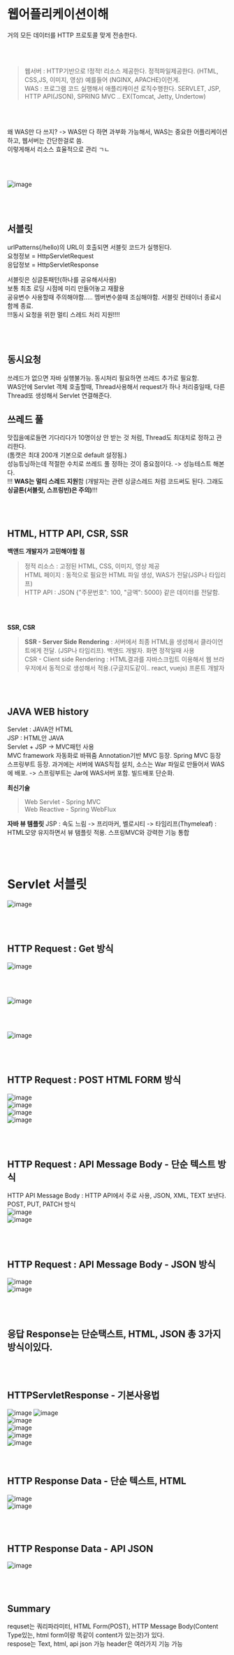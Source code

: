  # 웹어플리케이션이해
거의 모든 데이터를 HTTP 프로토콜 맞게 전송한다.  

<br></br>

> 웹서버 : HTTP기반으로 !정적! 리소스 제공한다. 정적파일제공한다. (HTML, CSS,JS, 이미지, 영상) 예를들어 (NGINX, APACHE)이런게.  
> WAS : 프로그램 코드 실행해서 애플리캐이션 로직수행한다. SERVLET, JSP, HTTP API(JSON),  SPRING MVC .. EX(Tomcat, Jetty, Undertow)

<br></br>

왜 WAS만 다 쓰지? -> WAS만 다 하면 과부화 가능해서, WAS는 중요한 어플리케이션하고, 웹서버는 간단한걸로 씀.  
이렇게해서 리소스 효율적으로 관리 ㄱㄴ  

<br></br>

![image](https://user-images.githubusercontent.com/84604563/163738464-485b1919-73ee-4bd3-b8c6-c89d605eede1.png)

<br></br>

## 서블릿
urlPatterns(/hello)의 URL이 호출되면 서블릿 코드가 실행된다.    
요청정보 = HttpServletRequest  
응답정보 = HttpServletResponse   

서블릿은 싱글톤패턴(하나를 공유해서사용)    
보통 최초 로딩 시점에 미리 만들어놓고 재활용   
공유변수 사용할때 주의해야함..... 멤버변수쓸때 조심해야함. 서블릿 컨테이너 종료시 함께 종료.   
!!!동시 요청을 위한 멀티 스레드 처리 지원!!!!   

<br></br>

## 동시요청
쓰레드가 없으면 자바 실행불가능. 동시처리 필요하면 쓰레드 추가로 필요함.  
WAS안에 Servlet 객체 호출할때, Thread사용해서 request가 하나 처리중일때, 다른 Thread또 생성해서 Servlet 연결해준다. 

## 쓰레드 풀
맛집을예로들면 기다리다가 10명이상 안 받는 것 처럼, Thread도 최대치로 정하고 관리한다.   
(톰캣은 최대 200개 기본으로 default 설정됨.)    
성능튜닝하는데 적절한 수치로 쓰레드 풀 정하는 것이 중요점이다. -> 성능테스트 해본다.    
!!! **WAS는 멀티 스레드 지원**함 (개발자는 관련 싱글스레드 처럼 코드써도 된다. 그래도 **싱글톤(서블릿, 스프링빈)은 주의)**!!!

<br></br>

## HTML, HTTP API, CSR, SSR

**백앤드 개발자가 고민해야할 점**
> 정적 리소스 : 고정된 HTML, CSS, 이미지, 영상 제공  
> HTML 페이지 : 동적으로 필요한 HTML 파일 생성, WAS가 전달(JSP나 타임리프)  
> HTTP API : JSON {"주문번호": 100, "금액": 5000} 같은 데이터를 전달함.  
 
 <br></br>
 
 **SSR, CSR**
 > **SSR - Server Side Rendering** : 서버에서 최종 HTML을 생성해서 클라이언트에게 전달. (JSP나 타임리프). 백앤드 개발자. 화면 정적일때 사용     
 > CSR - Client side Rendering : HTML결과를 자바스크립트 이용해서 웹 브라우저에서 동적으로 생성해서 적용.(구글지도같이.. react, vuejs) 프론트 개발자       
 
 <br></br>
 
## JAVA WEB history
Servlet : JAVA안 HTML      
JSP : HTML안 JAVA   
Servlet + JSP -> MVC패턴 사용  
MVC framework 자동화로 바꿔줌
Annotation기반 MVC 등장. Spring MVC 등장   
스프링부트 등장. 과거에는 서버에 WAS직접 설치, 소스는 War 파일로 만들어서 WAS에 배포. -> 스프링부트는 Jar에 WAS서버 포함. 빌드배포 단순화.  

**최신기술**
> Web Servlet - Spring MVC  
> Web Reactive - Spring WebFlux  

**자바 뷰 템플릿**
JSP : 속도 느림 -> 프리마커, 벨로시티 -> 타임리프(Thymeleaf) : HTML모양 유지하면서 뷰 탬플릿 적용. 스프링MVC와 강력한 기능 통합

<br></br>

# Servlet 서블릿

![image](https://user-images.githubusercontent.com/84604563/163758660-30c7d070-bc19-4fea-bb2f-5e9e33f8c532.png)

<br></br>

## HTTP Request : Get 방식
![image](https://user-images.githubusercontent.com/84604563/163758927-8e201309-e505-47af-bd9a-260ed415a338.png)

<br></br>

![image](https://user-images.githubusercontent.com/84604563/163759021-aedd5292-1bf6-4383-a87c-031d069a4e47.png)


<br></br>

![image](https://user-images.githubusercontent.com/84604563/163759490-fa0c21d7-7fcb-4956-a79e-957c01b9aaeb.png)

<br></br>

## HTTP Request : POST HTML FORM 방식  
![image](https://user-images.githubusercontent.com/84604563/163777508-ec22acfb-5715-4833-ab2f-5588d59cd45e.png)  
![image](https://user-images.githubusercontent.com/84604563/163781338-2c9a78c4-b21a-486a-b929-13b495daa6f0.png)  
![image](https://user-images.githubusercontent.com/84604563/163783462-e6b8b5c5-13f6-4d1e-ac49-04c8486edf01.png)  
![image](https://user-images.githubusercontent.com/84604563/163783489-8e0e77ac-9b2b-4c02-aa4a-62fa49087785.png)  


<br></br>

## HTTP Request : API Message Body - 단순 텍스트 방식
HTTP API Message Body : HTTP API에서 주로 사용, JSON, XML, TEXT 보낸다. POST, PUT, PATCH 방식  
![image](https://user-images.githubusercontent.com/84604563/163779130-a10127dc-611d-4067-a4a4-2d59207060a2.png)  
![image](https://user-images.githubusercontent.com/84604563/163779158-c2588ee8-adbd-4aeb-96b2-0aaaa971c236.png)

 <br></br>
## HTTP Request : API Message Body - JSON 방식
![image](https://user-images.githubusercontent.com/84604563/163781129-8d33b027-dec9-4238-90bb-34bf094951ee.png)    
![image](https://user-images.githubusercontent.com/84604563/163781621-7cd7ec65-c481-4ea0-9567-47e05a35d4e7.png)  

<br></br>

## 응답 Response는 단순택스트, HTML, JSON 총 3가지 방식이있다.
<br></br>

## HTTPServletResponse - 기본사용법
![image](https://user-images.githubusercontent.com/84604563/163781769-70e6e5fd-950c-4b35-9a74-9c36c58086b2.png)
![image](https://user-images.githubusercontent.com/84604563/163782936-26adc762-0545-40cf-afb4-428f4c31f8b1.png)  
![image](https://user-images.githubusercontent.com/84604563/163783134-1f58346b-9b68-4498-aaa3-2fe5e1606194.png)  
![image](https://user-images.githubusercontent.com/84604563/163783291-a35f7552-5d6c-4fb6-9bd9-004e415fcda4.png)  
![image](https://user-images.githubusercontent.com/84604563/163783743-8bc56636-add0-4ea3-9785-5a5cce0d9e6b.png)   
![image](https://user-images.githubusercontent.com/84604563/163783798-6f8532d1-c8b8-490d-b714-8622c1e71f49.png)  
<br></br>

## HTTP Response Data - 단순 텍스트, HTML

 ![image](https://user-images.githubusercontent.com/84604563/163783897-a6a5fe30-f541-474b-afbc-5bab20b75e8e.png)   
![image](https://user-images.githubusercontent.com/84604563/163784035-65d78fdf-4820-4789-82b9-e9cadffd1e5c.png) 

<br></br>

## HTTP Response Data - API JSON
 ![image](https://user-images.githubusercontent.com/84604563/163784859-6a759cce-62ef-4180-8350-1a2e722936a7.png)


<br></br>

## Summary
requset는 쿼리파라미터, HTML Form(POST), HTTP Message Body(Content Type있는, html form이랑 똑같이 content가 있는것)가 있다.  
respose는 Text, html, api json 가능 header은 여러가지 기능 가능 
<br></br>
